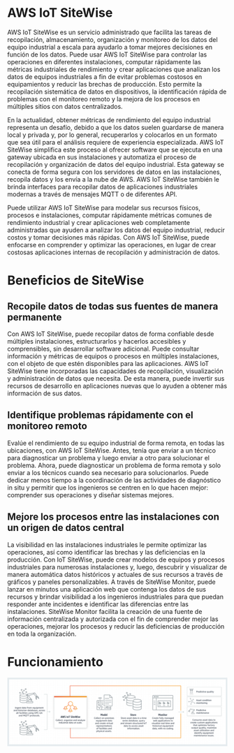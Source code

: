 # AWS IoT SiteWise

AWS IoT SiteWise es un servicio administrado que facilita las tareas de recopilación, almacenamiento, organización y monitoreo de los datos del equipo industrial a escala para ayudarlo a tomar mejores decisiones en función de los datos. Puede usar AWS IoT SiteWise para controlar las operaciones en diferentes instalaciones, computar rápidamente las métricas industriales de rendimiento y crear aplicaciones que analizan los datos de equipos industriales a fin de evitar problemas costosos en equipamientos y reducir las brechas de producción. Esto permite la recopilación sistemática de datos en dispositivos, la identificación rápida de problemas con el monitoreo remoto y la mejora de los procesos en múltiples sitios con datos centralizados.

En la actualidad, obtener métricas de rendimiento del equipo industrial representa un desafío, debido a que los datos suelen guardarse de manera local y privada y, por lo general, recuperarlos y colocarlos en un formato que sea útil para el análisis requiere de experiencia especializada. AWS IoT SiteWise simplifica este proceso al ofrecer software que se ejecuta en una gateway ubicada en sus instalaciones y automatiza el proceso de recopilación y organización de datos del equipo industrial. Esta gateway se conecta de forma segura con los servidores de datos en las instalaciones, recopila datos y los envía a la nube de AWS. AWS IoT SiteWise también le brinda interfaces para recopilar datos de aplicaciones industriales modernas a través de mensajes MQTT o de diferentes API.

Puede utilizar AWS IoT SiteWise para modelar sus recursos físicos, procesos e instalaciones, computar rápidamente métricas comunes de rendimiento industrial y crear aplicaciones web completamente administradas que ayuden a analizar los datos del equipo industrial, reducir costos y tomar decisiones más rápidas. Con AWS IoT SiteWise, puede enfocarse en comprender y optimizar las operaciones, en lugar de crear costosas aplicaciones internas de recopilación y administración de datos.

# Beneficios de SiteWise

## Recopile datos de todas sus fuentes de manera permanente
Con AWS IoT SiteWise, puede recopilar datos de forma confiable desde múltiples instalaciones, estructurarlos y hacerlos accesibles y comprensibles, sin desarrollar software adicional. Puede consultar información y métricas de equipos o procesos en múltiples instalaciones, con el objeto de que estén disponibles para las aplicaciones. AWS IoT SiteWise tiene incorporadas las capacidades de recopilación, visualización y administración de datos que necesita. De esta manera, puede invertir sus recursos de desarrollo en aplicaciones nuevas que lo ayuden a obtener más información de sus datos.

## Identifique problemas rápidamente con el monitoreo remoto
Evalúe el rendimiento de su equipo industrial de forma remota, en todas las ubicaciones, con AWS IoT SiteWise. Antes, tenía que enviar a un técnico para diagnosticar un problema y luego enviar a otro para solucionar el problema. Ahora, puede diagnosticar un problema de forma remota y solo enviar a los técnicos cuando sea necesario para solucionarlos. Puede dedicar menos tiempo a la coordinación de las actividades de diagnóstico in situ y permitir que los ingenieros se centren en lo que hacen mejor: comprender sus operaciones y diseñar sistemas mejores.

## Mejore los procesos entre las instalaciones con un origen de datos central
La visibilidad en las instalaciones industriales le permite optimizar las operaciones, así como identificar las brechas y las deficiencias en la producción. Con IoT SiteWise, puede crear modelos de equipos y procesos industriales para numerosas instalaciones y, luego, descubrir y visualizar de manera automática datos históricos y actuales de sus recursos a través de gráficos y paneles personalizables. A través de SiteWise Monitor, puede lanzar en minutos una aplicación web que contenga los datos de sus recursos y brindar visibilidad a los ingenieros industriales para que puedan responder ante incidentes e identificar las diferencias entre las instalaciones. SiteWise Monitor facilita la creación de una fuente de información centralizada y autorizada con el fin de comprender mejor las operaciones, mejorar los procesos y reducir las deficiencias de producción en toda la organización.

# Funcionamiento
![](https://github.com/tectijuana/IoT/blob/main/AWS%20IoT%20SiteWise/funcionamiento.png)
